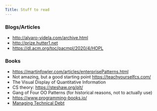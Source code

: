 ```yaml
---
Title: Stuff to read
---
```


### Blogs/Articles

* <http://alvaro-videla.com/archive.html>
* <http://prize.hutter1.net>
* <https://dl.acm.org/toc/pacmpl/2020/4/HOPL>

### Books

* <https://martinfowler.com/articles/enterprisePatterns.html>
* Not amazing, but a good starting point <https://teachyourselfcs.com/>
* The Visual Display of Quantitative Information
* CS theory: <https://steshaw.org/plt/>
* Gang of Four OO Patterns (for historical reasons, not to actually use)
* <https://www.programming-books.io/>
* [Managing Technical Debt](https://www.amazon.com/Managing-Technical-Debt-Development-Engineering/dp/013564593X)

